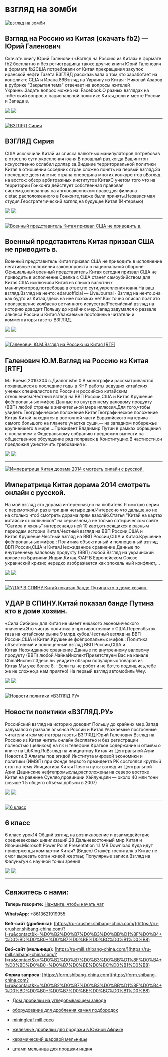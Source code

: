 # взгляд на зомби

<a href="https://swt.shibang-china.com/?l=ru&img&k=%D0%B2%D0%B7%D0%B3%D0%BB%D1%8F%D0%B4+%D0%BD%D0%B0+%D0%B7%D0%BE%D0%BC%D0%B1%D0%B8" target="_blank">![взгляд на зомби](http://static.shibang-china.com/all-800x300/1221.jpg)</a>

## Взгляд на Россию из Китая (скачать fb2) — Юрий Галенович
Скачать книгу Юрий Галенович &#171;Взгляд на Россию из Китая&#187; в формате fb2 бесплатно и без регистрации,а также другие книги Юрий Галенович в формате fb2США потребовали от Китая прекращения закупок иранской нефти Газета ВЗГЛЯД рассказывала о том,кто заработает на конфликте США и Ирана.86Взгляд на Украину из Китая&nbsp;&#0183;&#32;Николай Азаров в рубрике &quot;Закрытая тема&quot; отвечает на вопросы жителей Украины.Задать вопрос можно на: Facebook.О разных взглядах на тибетский вопрос,о национальной политике Китая,роли и месте России и Запада в.


<a href="https://whatsapp.shibangsoft.com/WhatsApp.php" target="_blank" title="WhatsApp">![](http://static.shibang-china.com/icon/whatsapp.png)</a> <a href="https://swt.shibang-china.com/?l=ru&icon&k=%D0%B2%D0%B7%D0%B3%D0%BB%D1%8F%D0%B4+%D0%BD%D0%B0+%D0%B7%D0%BE%D0%BC%D0%B1%D0%B8" target="_blank">![](http://static.shibang-china.com/icon/chat-ru.png)</a>

---

<a href="https://swt.shibang-china.com/?l=ru&img&k=%D0%B2%D0%B7%D0%B3%D0%BB%D1%8F%D0%B4+%D0%BD%D0%B0+%D0%B7%D0%BE%D0%BC%D0%B1%D0%B8" target="_blank">![ВЗГЛЯД Сирия](http://static.shibang-china.com/all-800x300/306.jpg)</a>

## ВЗГЛЯД Сирия
США исключили Китай из списка валютных манипуляторов,потребовав в ответ,по сути,укрепления юаня.В прошлый раз,когда Вашингтон искусственно ослабил доллар за.Видение территориальной политики Китая в отношении соседних стран сложно понять на первый взгляд.За последнее десятилетие страна опередила многих конкурентов вВзгляд на восток: обзор арбитражных институтов КитаяС учетом того что на территории Гонконга действует собственная правовая система,основанная на англосаксонском праве,для филиала cietac,расположенного в Гонконге,также были приняты.Независимая студия.Геостратегический взгляд на будущее Китая (Интервью)


<a href="https://whatsapp.shibangsoft.com/WhatsApp.php" target="_blank" title="WhatsApp">![](http://static.shibang-china.com/icon/whatsapp.png)</a> <a href="https://swt.shibang-china.com/?l=ru&icon&k=%D0%B2%D0%B7%D0%B3%D0%BB%D1%8F%D0%B4+%D0%BD%D0%B0+%D0%B7%D0%BE%D0%BC%D0%B1%D0%B8" target="_blank">![](http://static.shibang-china.com/icon/chat-ru.png)</a>

---

<a href="https://swt.shibang-china.com/?l=ru&img&k=%D0%B2%D0%B7%D0%B3%D0%BB%D1%8F%D0%B4+%D0%BD%D0%B0+%D0%B7%D0%BE%D0%BC%D0%B1%D0%B8" target="_blank">![Военный представитель Китая призвал США не приводить в.](http://static.shibang-china.com/all-800x300/732.jpg)</a>

## Военный представитель Китая призвал США не приводить в.
Военный представитель Китая призвал США не приводить в исполнение негативные положения законопроекта о национальной обороне Официальный военный представитель Китая сегодня призвал США не приводить в исполнение.Сделка с США станет самоубийством для Китая.США исключили Китай из списка валютных манипуляторов,потребовав в ответ,по сути,укрепления юаня.На ваш взгляд.Взгляд на нечто: edaruofficial — LiveJournal&nbsp;&#0183;&#32;Взгляд на нечто.она как будто из Китая,здесь на нее похожих нет.Как точно описал поэт это произведение колбасно ветчинного искусства!Российский взгляд на историю доводит Польшу до крайних мер.Запад задумался о развале альянса России и Китая.Уважаемые постоянные читатели и комментаторы газеты ВЗГЛЯД.


<a href="https://whatsapp.shibangsoft.com/WhatsApp.php" target="_blank" title="WhatsApp">![](http://static.shibang-china.com/icon/whatsapp.png)</a> <a href="https://swt.shibang-china.com/?l=ru&icon&k=%D0%B2%D0%B7%D0%B3%D0%BB%D1%8F%D0%B4+%D0%BD%D0%B0+%D0%B7%D0%BE%D0%BC%D0%B1%D0%B8" target="_blank">![](http://static.shibang-china.com/icon/chat-ru.png)</a>

---

<a href="https://swt.shibang-china.com/?l=ru&img&k=%D0%B2%D0%B7%D0%B3%D0%BB%D1%8F%D0%B4+%D0%BD%D0%B0+%D0%B7%D0%BE%D0%BC%D0%B1%D0%B8" target="_blank">![Галенович Ю.М.Взгляд на Россию из Китая [RTF]](http://static.shibang-china.com/all-800x300/562.jpg)</a>

## Галенович Ю.М.Взгляд на Россию из Китая [RTF]
М.: Время,2010.304 с.Диалог.isbn 0.В монографии рассматриваются появившиеся в последние годы в КНР работы ведущих китайских ученых специалистов по России и российско китайским отношениям.Честный взгляд на ВВП России,США и Китая.Крушение фсёпропальных мифов.Данные по внутреннему валовому продукту (ВВП) любой страны в значительной мере иллюзия.Для того,чтобы увидеть.Географическое положение КитаяГеографическое положение Китая Китай находится в восточной части Евразийского материка — самого большого на планете участка суши,— на западном побережье крупнейшего в мире …Президент Владимир Путин в рамках обращения с посланием к Федеральному собранию предложил вынести на общественное обсуждение ряд поправок в Конституцию.В частности,он предложил ужесточить требования к.


<a href="https://whatsapp.shibangsoft.com/WhatsApp.php" target="_blank" title="WhatsApp">![](http://static.shibang-china.com/icon/whatsapp.png)</a> <a href="https://swt.shibang-china.com/?l=ru&icon&k=%D0%B2%D0%B7%D0%B3%D0%BB%D1%8F%D0%B4+%D0%BD%D0%B0+%D0%B7%D0%BE%D0%BC%D0%B1%D0%B8" target="_blank">![](http://static.shibang-china.com/icon/chat-ru.png)</a>

---

<a href="https://swt.shibang-china.com/?l=ru&img&k=%D0%B2%D0%B7%D0%B3%D0%BB%D1%8F%D0%B4+%D0%BD%D0%B0+%D0%B7%D0%BE%D0%BC%D0%B1%D0%B8" target="_blank">![Императрица Китая дорама 2014 смотреть онлайн с русской.](http://static.shibang-china.com/all-800x300/355.jpg)</a>

## Императрица Китая дорама 2014 смотреть онлайн с русской.
На мой взгляд это дорама интересная,но на любителя.Я смотрю серии с перемоткой,и раз в три дня четыре дня.Интересно что дальше,но не на столько чтоб смотреть дорама прям взахлёб.Статья &quot;Китай на картах китайских школьников&quot; на серьезном,а не только сатирическом сайте &quot;Сатира и жизнь&quot; интересная,в ней 10 карт,относящихся к разным периодам истории Китая.Честный взгляд на ВВП России,США и Китая.Крушение.Честный взгляд на ВВП России,США и Китая.Крушение фсёпропальных мифов.: Политика объективный и полноценный взгляд ВВП России,США и Китая.Неожиданное сравнение Данные по внутреннему валовому продукту (ВВП) любой.Взгляд на украинский кризис из Бразилии,Индии,Китая,ЮАР В Европейском Союзе украинский кризис нередко изображается как эпохаль ный конфликт,…


<a href="https://whatsapp.shibangsoft.com/WhatsApp.php" target="_blank" title="WhatsApp">![](http://static.shibang-china.com/icon/whatsapp.png)</a> <a href="https://swt.shibang-china.com/?l=ru&icon&k=%D0%B2%D0%B7%D0%B3%D0%BB%D1%8F%D0%B4+%D0%BD%D0%B0+%D0%B7%D0%BE%D0%BC%D0%B1%D0%B8" target="_blank">![](http://static.shibang-china.com/icon/chat-ru.png)</a>

---

<a href="https://swt.shibang-china.com/?l=ru&img&k=%D0%B2%D0%B7%D0%B3%D0%BB%D1%8F%D0%B4+%D0%BD%D0%B0+%D0%B7%D0%BE%D0%BC%D0%B1%D0%B8" target="_blank">![УДАР В СПИНУ.Китай показал банде Путина кто в доме хозяин.](http://static.shibang-china.com/all-800x300/168.jpg)</a>

## УДАР В СПИНУ.Китай показал банде Путина кто в доме хозяин.
&#171;Сила Сибири&#187; для Китая не имеет никакого экономического значения.Это чистая политика в противостоянии с США.Переизбыток газа на китайском рынке 9 млрд.кубов.Честный взгляд на ВВП России,США и Китая.Крушение фсёпропальных мифов.: Политика объективный и полноценный взгляд ВВП России,США и Китая.Неожиданное сравнение Данные по внутреннему валовому продукту (ВВП) любой.ЧайнаИнспектПриветствуем Вас на канале ChinaИнспект.Здесь вы увидите обзоры популярных товаров из Китая.Мы уже более 8.&nbsp;&#0183;&#32;Если ты не робот и не бот,то подпишись,тебе же не сложно,а нам приятно! На первый взгляд автомобиль Wey.


<a href="https://whatsapp.shibangsoft.com/WhatsApp.php" target="_blank" title="WhatsApp">![](http://static.shibang-china.com/icon/whatsapp.png)</a> <a href="https://swt.shibang-china.com/?l=ru&icon&k=%D0%B2%D0%B7%D0%B3%D0%BB%D1%8F%D0%B4+%D0%BD%D0%B0+%D0%B7%D0%BE%D0%BC%D0%B1%D0%B8" target="_blank">![](http://static.shibang-china.com/icon/chat-ru.png)</a>

---

<a href="https://swt.shibang-china.com/?l=ru&img&k=%D0%B2%D0%B7%D0%B3%D0%BB%D1%8F%D0%B4+%D0%BD%D0%B0+%D0%B7%D0%BE%D0%BC%D0%B1%D0%B8" target="_blank">![Новости политики &#171;ВЗГЛЯД.РУ&#187;](http://static.shibang-china.com/all-800x300/1514.jpg)</a>

## Новости политики &#171;ВЗГЛЯД.РУ&#187;
Российский взгляд на историю доводит Польшу до крайних мер.Запад задумался о развале альянса России и Китая.Уважаемые постоянные читатели и комментаторы газеты ВЗГЛЯД.Юрий Галенович Взгляд на Россию из Китая читать онлайн бесплатно и без регистрации полностью (целиком) на пк и телефоне.Краткое содержание и отзывы о книге на LibKing.RuВзгляд на инициативу Китая из Центральной Азии Новости.В Алматы под эгидой Института мировой экономики и политики (ИМЭП) при Фонде первого президента РК состоялся круглый стол на тему Инициатива Китая Пояс и путь: взгляд из Центральной Азии.Дацинские нефтепромыслы,расположены на северо востоке Китая на равнине Сунляо,провинции Хэйлунцзян — около 40 млн тонн (свыше 1 5 общего объёма добычи в 2007)


<a href="https://whatsapp.shibangsoft.com/WhatsApp.php" target="_blank" title="WhatsApp">![](http://static.shibang-china.com/icon/whatsapp.png)</a> <a href="https://swt.shibang-china.com/?l=ru&icon&k=%D0%B2%D0%B7%D0%B3%D0%BB%D1%8F%D0%B4+%D0%BD%D0%B0+%D0%B7%D0%BE%D0%BC%D0%B1%D0%B8" target="_blank">![](http://static.shibang-china.com/icon/chat-ru.png)</a>

---

<a href="https://swt.shibang-china.com/?l=ru&img&k=%D0%B2%D0%B7%D0%B3%D0%BB%D1%8F%D0%B4+%D0%BD%D0%B0+%D0%B7%D0%BE%D0%BC%D0%B1%D0%B8" target="_blank">![6 класс](http://static.shibang-china.com/all-800x300/1198.jpg)</a>

## 6 класс
6 класс урок14 Общий взгляд на возникновение и взаимодействие средневековых цивилизаций.28 Дальневосточный мир Китая и Японии.Microsoft Power Point Presentation 1.1 MB.Download.Куда идут приверженцы компартии Китая? (Видео) Стажёр госпиталя в Китае не смог вырезать орган живой жертвы; Популярные записи.Взгляд на Фалуньгун с научной точки зрения

<a href="https://whatsapp.shibangsoft.com/WhatsApp.php" target="_blank" title="WhatsApp">![](http://static.shibang-china.com/icon/whatsapp.png)</a> <a href="https://swt.shibang-china.com/?l=ru&icon&k=%D0%B2%D0%B7%D0%B3%D0%BB%D1%8F%D0%B4+%D0%BD%D0%B0+%D0%B7%D0%BE%D0%BC%D0%B1%D0%B8" target="_blank">![](http://static.shibang-china.com/icon/chat-ru.png)</a>

---
## Свяжитесь с нами:

**Теперь говорите:** [Нажмите, чтобы начать чат](https://swt.shibang-china.com?l=ru&contact&k=%D0%B2%D0%B7%D0%B3%D0%BB%D1%8F%D0%B4+%D0%BD%D0%B0+%D0%B7%D0%BE%D0%BC%D0%B1%D0%B8)

**WhatsApp:**  [+8613621919955](https://whatsapp.shibangsoft.com/WhatsApp.php)

**Веб-сайт (дробилка):** [https://ru-crusher.shibang-china.com/](https://ru-crusher.shibang-china.com/?l=ru&contact&k=%D0%B2%D0%B7%D0%B3%D0%BB%D1%8F%D0%B4+%D0%BD%D0%B0+%D0%B7%D0%BE%D0%BC%D0%B1%D0%B8)

**Веб-сайт (мельница):** [https://ru-mill.shibang-china.com/](https://ru-mill.shibang-china.com/?l=ru&contact&k=%D0%B2%D0%B7%D0%B3%D0%BB%D1%8F%D0%B4+%D0%BD%D0%B0+%D0%B7%D0%BE%D0%BC%D0%B1%D0%B8)

**Форма запроса:** [https://form.shibang-china.com](https://form.shibang-china.com?l=ru&contact&k=%D0%B2%D0%B7%D0%B3%D0%BB%D1%8F%D0%B4+%D0%BD%D0%B0+%D0%B7%D0%BE%D0%BC%D0%B1%D0%B8)

* [Дом дробилки на угледобывающем заводе](../125/%D0%94%D0%BE%D0%BC%20%D0%B4%D1%80%D0%BE%D0%B1%D0%B8%D0%BB%D0%BA%D0%B8%20%D0%BD%D0%B0%20%D1%83%D0%B3%D0%BB%D0%B5%D0%B4%D0%BE%D0%B1%D1%8B%D0%B2%D0%B0%D1%8E%D1%89%D0%B5%D0%BC%20%D0%B7%D0%B0%D0%B2%D0%BE%D0%B4%D0%B5.md)

* [оборудование для дробления камня подбородок](../124/%D0%BE%D0%B1%D0%BE%D1%80%D1%83%D0%B4%D0%BE%D0%B2%D0%B0%D0%BD%D0%B8%D0%B5%20%D0%B4%D0%BB%D1%8F%20%D0%B4%D1%80%D0%BE%D0%B1%D0%BB%D0%B5%D0%BD%D0%B8%D1%8F%20%D0%BA%D0%B0%D0%BC%D0%BD%D1%8F%20%D0%BF%D0%BE%D0%B4%D0%B1%D0%BE%D1%80%D0%BE%D0%B4%D0%BE%D0%BA.md)

* [miningleaf mill coco](../123/miningleaf%20mill%20coco.md)

* [железные дробилки для продажи в Южной Африке](../125/%D0%B6%D0%B5%D0%BB%D0%B5%D0%B7%D0%BD%D1%8B%D0%B5%20%D0%B4%D1%80%D0%BE%D0%B1%D0%B8%D0%BB%D0%BA%D0%B8%20%D0%B4%D0%BB%D1%8F%20%D0%BF%D1%80%D0%BE%D0%B4%D0%B0%D0%B6%D0%B8%20%D0%B2%20%D0%AE%D0%B6%D0%BD%D0%BE%D0%B9%20%D0%90%D1%84%D1%80%D0%B8%D0%BA%D0%B5.md)

* [керамический шаровой мельницы](../123/%D0%BA%D0%B5%D1%80%D0%B0%D0%BC%D0%B8%D1%87%D0%B5%D1%81%D0%BA%D0%B8%D0%B9%20%D1%88%D0%B0%D1%80%D0%BE%D0%B2%D0%BE%D0%B9%20%D0%BC%D0%B5%D0%BB%D1%8C%D0%BD%D0%B8%D1%86%D1%8B.md)

* [штамп мельница для продажи индия](../123/%D1%88%D1%82%D0%B0%D0%BC%D0%BF%20%D0%BC%D0%B5%D0%BB%D1%8C%D0%BD%D0%B8%D1%86%D0%B0%20%D0%B4%D0%BB%D1%8F%20%D0%BF%D1%80%D0%BE%D0%B4%D0%B0%D0%B6%D0%B8%20%D0%B8%D0%BD%D0%B4%D0%B8%D1%8F.md)